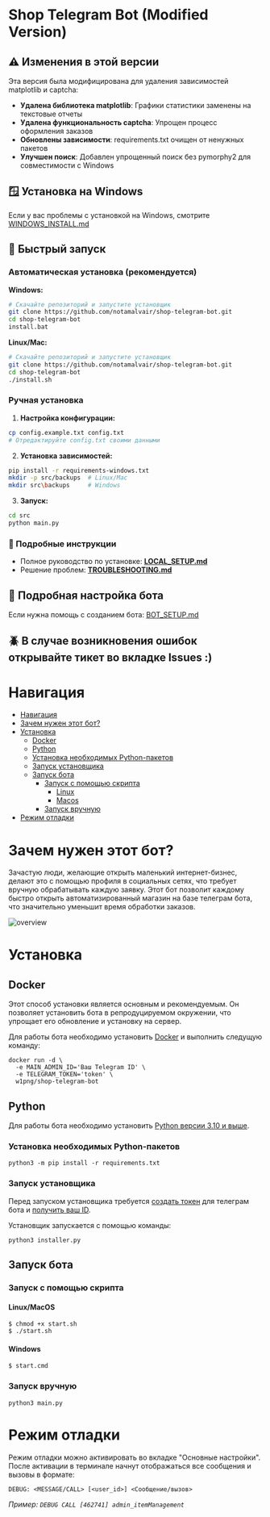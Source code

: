 # Shop Telegram Bot (Modified Version)

## ⚠️ Изменения в этой версии
Эта версия была модифицирована для удаления зависимостей matplotlib и captcha:
- **Удалена библиотека matplotlib**: Графики статистики заменены на текстовые отчеты
- **Удалена функциональность captcha**: Упрощен процесс оформления заказов
- **Обновлены зависимости**: requirements.txt очищен от ненужных пакетов
- **Улучшен поиск**: Добавлен упрощенный поиск без pymorphy2 для совместимости с Windows

## 🪟 Установка на Windows
Если у вас проблемы с установкой на Windows, смотрите [WINDOWS_INSTALL.md](WINDOWS_INSTALL.md)

## 🚀 Быстрый запуск

### Автоматическая установка (рекомендуется)

**Windows:**
```bash
# Скачайте репозиторий и запустите установщик
git clone https://github.com/notamalvair/shop-telegram-bot.git
cd shop-telegram-bot
install.bat
```

**Linux/Mac:**
```bash
# Скачайте репозиторий и запустите установщик
git clone https://github.com/notamalvair/shop-telegram-bot.git
cd shop-telegram-bot
./install.sh
```

### Ручная установка

1. **Настройка конфигурации:**
```bash
cp config.example.txt config.txt
# Отредактируйте config.txt своими данными
```

2. **Установка зависимостей:**
```bash
pip install -r requirements-windows.txt
mkdir -p src/backups  # Linux/Mac
mkdir src\backups     # Windows
```

3. **Запуск:**
```bash
cd src
python main.py
```

### 📖 Подробные инструкции
- Полное руководство по установке: **[LOCAL_SETUP.md](LOCAL_SETUP.md)**
- Решение проблем: **[TROUBLESHOOTING.md](TROUBLESHOOTING.md)**

## 🤖 Подробная настройка бота
Если нужна помощь с созданием бота: [BOT_SETUP.md](BOT_SETUP.md)

## 🪲 В случае возникновения ошибок открывайте тикет во вкладке Issues :)

# Навигация

- [Навигация](#навигация)
- [Зачем нужен этот бот?](#зачем-нужен-этот-бот)
- [Установка](#установка)
     - [Docker](#docker)
     - [Python](#python)
     - [Установка необходимых Python-пакетов](#установка-необходимых-python-пакетов)
     - [Запуск установщика](#запуск-установщика)
     - [Запуск бота](#запуск-бота)
          - [Запуск с помощью скрипта](#запуск-с-помощью-скрипта)
               - [Linux](#linux)
               - [Macos](#macos)
          - [Запуск вручную](#запуск-вручную)
- [Режим отладки](#режим-отладки)

# Зачем нужен этот бот?

Зачастую люди, желающие открыть маленький интернет-бизнес, делают это с помощью профиля в социальных сетях, что требует вручную обрабатывать каждую заявку. Этот бот позволит каждому быстро открыть автоматизированный магазин на базе телеграм бота, что значительно уменьшит время обработки заказов.

![overview](DOCS/bot_overview.gif)

# Установка

## Docker
Этот способ установки является основным и рекомендуемым. Он позволяет установить бота в репродуцируемом окружении, что упрощает его обновление и установку на сервер.

Для работы бота необходимо установить [Docker](https://docs.docker.com/get-docker/) и выполнить следущую команду:

```
docker run -d \
  -e MAIN_ADMIN_ID='Ваш Telegram ID' \
  -e TELEGRAM_TOKEN='token' \
  w1png/shop-telegram-bot
```

## Python

Для работы бота необходимо установить [Python версии 3.10 и выше](https://www.python.org/downloads/).

### Установка необходимых Python-пакетов

    python3 -m pip install -r requirements.txt

### Запуск установщика

Перед запуском установщика требуется [создать токен](https://youtu.be/fyISLEvzIec) для телеграм бота и [получить ваш ID](https://badcode.ru/kak-v-telegram-uznat-svoi-id/).

Установщик запускается с помощью команды: 

    python3 installer.py

## Запуск бота

### Запуск с помощью скрипта

#### Linux/MacOS

    $ chmod +x start.sh
    $ ./start.sh

#### Windows

    $ start.cmd

### Запуск вручную

    python3 main.py

# Режим отладки

Режим отладки можно активировать во вкладке "Основные настройки". 
После активации в терминале начнут отображаться все сообщения и вызовы в формате:

    DEBUG: <MESSAGE/CALL> [<user_id>] <Сообщение/вызов>

*Пример: `DEBUG CALL [462741] admin_itemManagement`*
